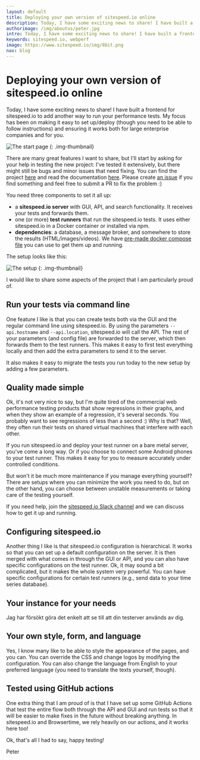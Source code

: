 ```yaml
---
layout: default
title: Deploying your own version of sitespeed.io online
description: Today, I have some exciting news to share! I have built a frontend for sitespeed.io to add another way to run your performance tests.
authorimage: /img/aboutus/peter.jpg
intro: Today, I have some exciting news to share! I have built a frontend for sitespeed.io to add another way to run your performance tests.
keywords: sitespeed.io, webperf
image: https://www.sitespeed.io/img/8bit.png
nav: blog
---
```


# Deploying your own version of sitespeed.io online
Today, I have some exciting news to share! I have built a frontend for sitespeed.io to add another way to run your performance tests. My focus has been on making it easy to set up/deploy (though you need to be able to follow instructions) and ensuring it works both for large enterprise companies and for you.

![The start page]({{site.baseurl}}/img/onlineteststart.png)
{: .img-thumbnail}

There are many great features I want to share, but I'll start by asking for your help in testing the new project: I've tested it extensively, but there might still be bugs and minor issues that need fixing. You can find the project [here](https://github.com/sitespeedio/onlinetes) and read the documentation [here](https://www.sitespeed.io/documentation/onlinetest/). Please create [an issue](https://github.com/sitespeedio/onlinetest/issues/new) if you find something and feel free to submit a PR to fix the problem :)

You need three components to set it all up:
* a **sitespeed.io server** with GUI, API, and search functionality. It receives your tests and forwards them.
* one (or more) **test runners** that run the sitespeed.io tests. It uses either sitespeed.io in a Docker container or installed via npm.
* **dependencies**: a database, a message broker, and somewhere to store the results (HTML/images/videos). We have [pre-made docker compose file](https://github.com/sitespeedio/onlinetest/blob/main/docker-compose.yml) you can use to get them up and running.

The setup looks like this:

![The setup]({{site.baseurl}}/img/onlinetestsetup.png)
{: .img-thumbnail}

I would like to share some aspects of the project that I am particularly proud of.

## Run your tests via command line

One feature I like is that you can create tests both via the GUI and the regular command line using sitespeed.io. By using the parameters `--api.hostname` and `--api.location`, sitespeed.io will call the API. The rest of your parameters (and config file) are forwarded to the server, which then forwards them to the test runners. This makes it easy to first test everything locally and then add the extra parameters to send it to the server.

It also makes it easy to migrate the tests you run today to the new setup by adding a few parameters.

## Quality made simple

Ok, it's not very nice to say, but I'm quite tired of the commercial web performance testing products that show regressions in their graphs, and when they show an example of a regression, it's several seconds. You probably want to see regressions of less than a second :) Why is that? Well, they often run their tests on shared virtual machines that interfere with each other.

If you run sitespeed.io and deploy your test runner on a bare metal server, you've come a long way. Or if you choose to connect some Android phones to your test runner. This makes it easy for you to measure accurately under controlled conditions.

But won't it be much more maintenance if you manage everything yourself? There are setups where you can minimize the work you need to do, but on the other hand, you can choose between unstable measurements or taking care of the testing yourself.

If you need help, join the [sitespeed.io Slack channel](https://join.slack.com/t/sitespeedio/shared_invite/zt-296jzr7qs-d6DId2KpEnMPJSQ8_R~WFw) and we can discuss how to get it up and running.

## Configuring sitespeed.io

Another thing I like is that sitespeed.io configuration is hierarchical. It works so that you can set up a default configuration on the server. It is then merged with what comes in through the GUI or API, and you can also have specific configurations on the test runner. Ok, it may sound a bit complicated, but it makes the whole system very powerful. You can have specific configurations for certain test runners (e.g., send data to your time series database).

## Your instance for your needs
Jag har försökt göra det enkelt att se till att din testerver används av dig.

## Your own style, form, and language

Yes, I know many like to be able to style the appearance of the pages, and you can. You can override the CSS and change logos by modifying the configuration. You can also change the language from English to your preferred language (you need to translate the texts yourself, though).

## Tested using GitHub actions
One extra thing that I am proud of is that I have set up some GitHub Actions that test the entire flow both through the API and GUI and run tests so that it will be easier to make fixes in the future without breaking anything. In sitespeed.io and Browsertime, we rely heavily on our actions, and it works here too!

Ok, that's all I had to say, happy testing!

Peter